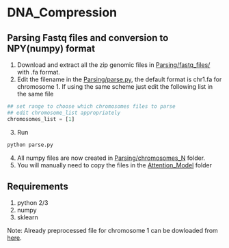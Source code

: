 # DNA_Compression

## Parsing Fastq files and conversion to NPY(numpy) format
1. Download and extract all the zip genomic files in [Parsing/fastq_files/](Parsing/fastq_files/) with .fa format.
2. Edit the filename in the [Parsing/parse.py](Parsing/parse.py), the default format is chr1.fa for chromosome 1. If using the same scheme just edit the following list in the same file
```python
## set range to choose which chromosomes files to parse
## edit chromosome_list appropriately
chromosomes_list = [1]
```
3. Run 
```python 
python parse.py
```
4. All numpy files are now created in [Parsing/chromosomes_N](Parsing/chromosomes_N) folder.
5. You will manually need to copy the files in the [Attention_Model](Attention_Model) folder

## Requirements
1. python 2/3
2. numpy
3. sklearn

Note: Already preprocessed file for chromosome 1 can be dowloaded from [here](https://www.dropbox.com/s/88ozf33cqsemzah/reference.npy?dl=0).